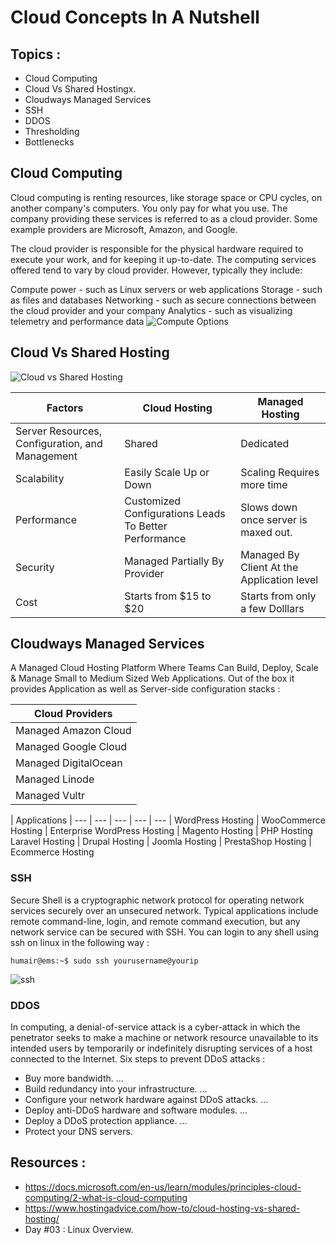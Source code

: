 # Cloud Concepts In A Nutshell
## Topics :
* Cloud Computing
* Cloud Vs Shared Hostingx. 
* Cloudways Managed Services
* SSH
* DDOS
* Thresholding
* Bottlenecks
          

## Cloud Computing 
Cloud computing is renting resources, like storage space or CPU cycles, on another company's computers. You only pay for what you use. The company providing these services is referred to as a cloud provider. Some example providers are Microsoft, Amazon, and Google.

The cloud provider is responsible for the physical hardware required to execute your work, and for keeping it up-to-date. The computing services offered tend to vary by cloud provider. However, typically they include:

Compute power - such as Linux servers or web applications
Storage - such as files and databases
Networking - such as secure connections between the cloud provider and your company
Analytics - such as visualizing telemetry and performance data
![Compute Options](https://docs.microsoft.com/en-us/learn/modules/principles-cloud-computing/media/2-vm-vs-container-vs-serverless.png)

## Cloud Vs Shared Hosting
![Cloud vs Shared Hosting](https://www.hostingadvice.com/wp-content/uploads/2017/11/server-comparison.jpg)

Factors  | Cloud Hosting | Managed Hosting
-------- | --------------| ----------------|
Server Resources, Configuration, and Management|Shared | Dedicated
Scalability | Easily Scale Up or Down | Scaling Requires more time
Performance | Customized Configurations Leads To Better Performance | Slows down once server is maxed out.
Security | Managed Partially By Provider | Managed By Client At the Application level
Cost | Starts from $15 to $20 | Starts from only a few Dolllars

## Cloudways Managed Services
A Managed Cloud Hosting Platform Where Teams Can Build, Deploy, Scale & Manage Small to Medium Sized Web Applications. 
Out of the box it provides Application as well as Server-side configuration stacks :

| Cloud Providers |
--- | 
| Managed Amazon Cloud | 
| Managed Google Cloud | 
| Managed DigitalOcean | 
| Managed Linode |
| Managed Vultr |

| Applications |
--- | --- | --- | --- | --- |
WordPress Hosting | WooCommerce Hosting | Enterprise WordPress Hosting | Magento Hosting | PHP Hosting
Laravel Hosting | Drupal Hosting | Joomla Hosting | PrestaShop Hosting | Ecommerce Hosting

### SSH

Secure Shell is a cryptographic network protocol for operating network services securely over an unsecured network. Typical applications include remote command-line, login, and remote command execution, but any network service can be secured with SSH. 
You can login to any shell using ssh on linux in the following way :

```console
humair@ems:~$ sudo ssh yourusername@yourip
```
![ssh](https://i.ibb.co/qCrb5Pk/Screenshot-from-2020-02-12-05-20-44.png)
### DDOS
In computing, a denial-of-service attack is a cyber-attack in which the penetrator seeks to make a machine or network resource unavailable to its intended users by temporarily or indefinitely disrupting services of a host connected to the Internet.
Six steps to prevent DDoS attacks :
* Buy more bandwidth. ...
* Build redundancy into your infrastructure. ...
* Configure your network hardware against DDoS attacks. ...
* Deploy anti-DDoS hardware and software modules. ...
* Deploy a DDoS protection appliance. ...
* Protect your DNS servers.
## Resources :
* https://docs.microsoft.com/en-us/learn/modules/principles-cloud-computing/2-what-is-cloud-computing
* https://www.hostingadvice.com/how-to/cloud-hosting-vs-shared-hosting/
* Day #03 : Linux Overview.
